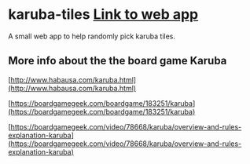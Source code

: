 # karuba-tiles [Link to web app](http://karuba.surge.sh)
A small web app to help randomly pick karuba tiles.

## More info about the the board game Karuba

[http://www.habausa.com/karuba.html](http://www.habausa.com/karuba.html)

[https://boardgamegeek.com/boardgame/183251/karuba](https://boardgamegeek.com/boardgame/183251/karuba)

[https://boardgamegeek.com/video/78668/karuba/overview-and-rules-explanation-karuba](https://boardgamegeek.com/video/78668/karuba/overview-and-rules-explanation-karuba)